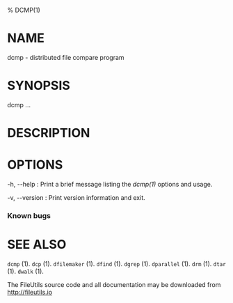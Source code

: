 % DCMP(1)

# NAME

dcmp - distributed file compare program

# SYNOPSIS

dcmp ...

# DESCRIPTION

# OPTIONS

-h, \--help
:   Print a brief message listing the *dcmp(1)* options and usage.

-v, \--version
:   Print version information and exit.

### Known bugs

# SEE ALSO

`dcmp` (1).
`dcp` (1).
`dfilemaker` (1).
`dfind` (1).
`dgrep` (1).
`dparallel` (1).
`drm` (1).
`dtar` (1).
`dwalk` (1).

The FileUtils source code and all documentation may be downloaded from
<http://fileutils.io>
